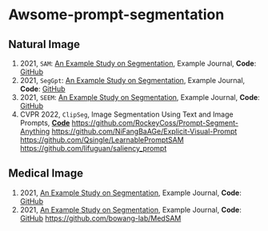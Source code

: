 # Awsome-prompt-segmentation

## Natural Image
1. 2021, `SAM`: [An Example Study on Segmentation](https://example-link.com), Example Journal, **Code**: [GitHub](https://github.com/example-repo)
2. 2021, `SegGpt`: [An Example Study on Segmentation](https://example-link.com), Example Journal, **Code**: [GitHub](https://github.com/example-repo)
3. 2021, `SEEM`: [An Example Study on Segmentation](https://example-link.com), Example Journal, **Code**: [GitHub](https://github.com/example-repo)
4. CVPR 2022, `ClipSeg`, Image Segmentation Using Text and Image Prompts, [**Code**](https://github.com/timojl/clipseg)
https://github.com/RockeyCoss/Prompt-Segment-Anything
https://github.com/NiFangBaAGe/Explicit-Visual-Prompt
https://github.com/Qsingle/LearnablePromptSAM
https://github.com/lifuguan/saliency_prompt

## Medical Image

1. 2021, [An Example Study on Segmentation](https://example-link.com), Example Journal, **Code**: [GitHub](https://github.com/example-repo)
2. 2021, [An Example Study on Segmentation](https://example-link.com), Example Journal, **Code**: [GitHub](https://github.com/example-repo)
https://github.com/bowang-lab/MedSAM
